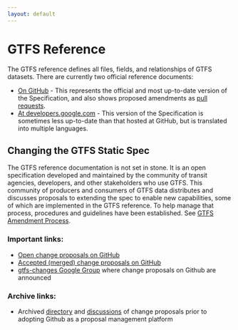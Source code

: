```yaml
---
layout: default
---
```


# GTFS Reference

The GTFS reference defines all files, fields, and relationships of GTFS datasets. There are currently two official reference documents:

   * [On GitHub](https://github.com/google/transit/blob/master/gtfs/spec/en/reference.md) - This represents the official and most up-to-date version of the Specification, and also shows proposed amendments as [pull requests](https://github.com/google/transit/pulls).
   * [At developers.google.com](https://developers.google.com/transit/gtfs/reference/) - This version of the Specification is sometimes less up-to-date than that hosted at GitHub, but is translated into multiple languages.

## Changing the GTFS Static Spec

The GTFS reference documentation is not set in stone. It is an open specification developed and maintained by the community of transit agencies, developers, and other stakeholders who use GTFS. This community of producers and consumers of GTFS data distributes and discusses proposals to extending the spec to enable new capabilities, some of which are implemented in the GTFS reference. To help manage that process, procedures and guidelines have been established. See [GTFS Amendment Process](https://github.com/google/transit/blob/master/gtfs/CHANGES.md).

### Important links:

* [Open change proposals on GitHub](https://github.com/google/transit/pulls)
* [Accepted (merged) change proposals on GitHub](https://github.com/google/transit/pulls?utf8=%E2%9C%93&q=is%3Apr%20is%3Amerged)
* [gtfs-changes Google Group](https://groups.google.com/forum/#!forum/gtfs-changes) where change proposals on Github are announced

### Archive links:

* Archived [directory](https://sites.google.com/site/gtfschanges/) and [discussions](https://groups.google.com/forum/#!topic/gtfs-changes/C5dgsKGkpDA) of change proposals prior to adopting Github as a proposal management platform
